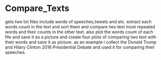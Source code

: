 # Compare_Texts
gets two txt files include words of speeches,tweets and etc. extract each words count in the text and sort them and compare two text most repeated words and their counts in the other text. also plot the words count of each file and save it as a picture and create four plots of comparing two text with their words and save it as picture. 
as an example i collect the Donald Trump and Hilary Clinton 2016 Presidential Debate and used it for comparing their speeches.
